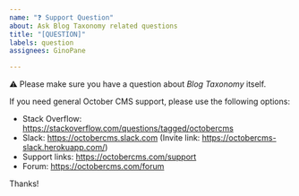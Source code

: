 ```yaml
---
name: "❓ Support Question"
about: Ask Blog Taxonomy related questions
title: "[QUESTION]"
labels: question
assignees: GinoPane

---
```


⚠️ Please make sure you have a question about *Blog Taxonomy* itself.

If you need general October CMS support, please use the following options:

- Stack Overflow: https://stackoverflow.com/questions/tagged/octobercms
- Slack: https://octobercms.slack.com (Invite link: https://octobercms-slack.herokuapp.com/)
- Support links: https://octobercms.com/support
- Forum: https://octobercms.com/forum

Thanks!
